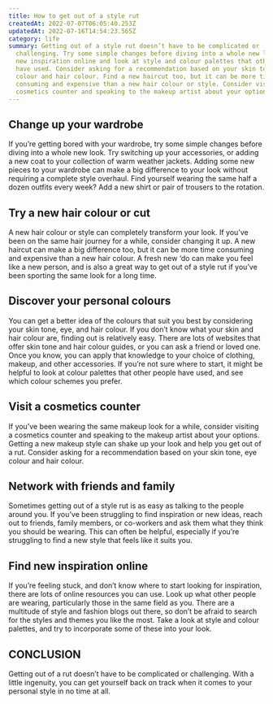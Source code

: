 ```yaml
---
title: How to get out of a style rut
createdAt: 2022-07-07T06:05:40.253Z
updatedAt: 2022-07-16T14:54:23.565Z
category: life
summary: Getting out of a style rut doesn’t have to be complicated or
  challenging. Try some simple changes before diving into a whole new look. Find
  new inspiration online and look at style and colour palettes that other people
  have used. Consider asking for a recommendation based on your skin tone, eye
  colour and hair colour. Find a new haircut too, but it can be more time
  consuming and expensive than a new hair colour or style. Consider visiting a
  cosmetics counter and speaking to the makeup artist about your options.
---
```


## Change up your wardrobe

If you’re getting bored with your wardrobe, try some simple changes before diving into a whole new look. Try switching up your accessories, or adding a new coat to your collection of warm weather jackets. Adding some new pieces to your wardrobe can make a big difference to your look without requiring a complete style overhaul. Find yourself wearing the same half a dozen outfits every week? Add a new shirt or pair of trousers to the rotation.

## Try a new hair colour or cut

A new hair colour or style can completely transform your look. If you’ve been on the same hair journey for a while, consider changing it up. A new haircut can make a big difference too, but it can be more time consuming and expensive than a new hair colour. A fresh new ‘do can make you feel like a new person, and is also a great way to get out of a style rut if you’ve been sporting the same look for a long time.

## Discover your personal colours

You can get a better idea of the colours that suit you best by considering your skin tone, eye, and hair colour. If you don’t know what your skin and hair colour are, finding out is relatively easy. There are lots of websites that offer skin tone and hair colour guides, or you can ask a friend or loved one. Once you know, you can apply that knowledge to your choice of clothing, makeup, and other accessories. If you’re not sure where to start, it might be helpful to look at colour palettes that other people have used, and see which colour schemes you prefer.

## Visit a cosmetics counter

If you’ve been wearing the same makeup look for a while, consider visiting a cosmetics counter and speaking to the makeup artist about your options. Getting a new makeup style can shake up your look and help you get out of a rut. Consider asking for a recommendation based on your skin tone, eye colour and hair colour.

## Network with friends and family

Sometimes getting out of a style rut is as easy as talking to the people around you. If you’ve been struggling to find inspiration or new ideas, reach out to friends, family members, or co-workers and ask them what they think you should be wearing. This can often be helpful, especially if you’re struggling to find a new style that feels like it suits you.

## Find new inspiration online

If you’re feeling stuck, and don’t know where to start looking for inspiration, there are lots of online resources you can use. Look up what other people are wearing, particularly those in the same field as you. There are a multitude of style and fashion blogs out there, so don’t be afraid to search for the styles and themes you like the most. Take a look at style and colour palettes, and try to incorporate some of these into your look.

## CONCLUSION

Getting out of a rut doesn’t have to be complicated or challenging. With a little ingenuity, you can get yourself back on track when it comes to your personal style in no time at all.
